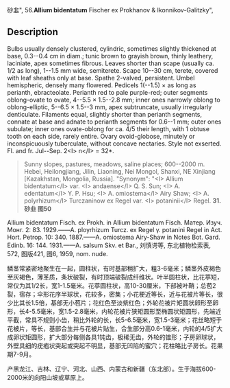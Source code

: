 砂韭",
56.**Allium bidentatum** Fischer ex Prokhanov & Ikonnikov-Galitzky",

## Description
Bulbs usually densely clustered, cylindric, sometimes slightly thickened at base, 0.3--0.4 cm in diam.; tunic brown to grayish brown, thinly leathery, laciniate, apex sometimes fibrous. Leaves shorter than scape (usually ca. 1/2 as long), 1--1.5 mm wide, semiterete. Scape 10--30 cm, terete, covered with leaf sheaths only at base. Spathe 2-valved, persistent. Umbel hemispheric, densely many flowered. Pedicels 1(--1.5) × as long as perianth, ebracteolate. Perianth red to pale purple-red; outer segments oblong-ovate to ovate, 4--5.5 × 1.5--2.8 mm; inner ones narrowly oblong to oblong-elliptic, 5--6.5 × 1.5--3 mm, apex subtruncate, usually irregularly denticulate. Filaments equal, slightly shorter than perianth segments, connate at base and adnate to perianth segments for 0.6--1 mm; outer ones subulate; inner ones ovate-oblong for ca. 4/5 their length, with 1 obtuse tooth on each side, rarely entire. Ovary ovoid-globose, minutely or inconspicuously tuberculate, without concave nectaries. Style not exserted. Fl. and fr. Jul--Sep. 2&lt;I&gt; n&lt;/I&gt; = 32*.

> Sunny slopes, pastures, meadows, saline places; 600--2000 m. Hebei, Heilongjiang, Jilin, Liaoning, Nei Mongol, Shanxi, NE Xinjiang [Kazakhstan, Mongolia, Russia].
  "Synonym": "&lt;I&gt; Allium bidentatum&lt;/I&gt; var. &lt;I&gt; andaense&lt;/I&gt; Q. S. Sun; &lt;I&gt; A. edentatum&lt;/I&gt; Y. P. Hsu; &lt;I&gt; A. omiostema&lt;/I&gt; Airy Shaw; &lt;I&gt; A. polyrhizum&lt;/I&gt; Turczaninow ex Regel var. &lt;I&gt; potaninii&lt;/I&gt; Regel.
**31. 砂韭 图50**

Allium bidentatum Fisch. ex Prokh. in Allium bidentatum Fisch. Матер. Изуч. Монг. 2: 83. 1929.——A. ployrhizum Turcz. ex Regel γ. potanini Regel in Act. Hort. Petrop. 10: 340. 1887.——A. omiostema Airy-Shaw in Notes Bot. Gard. Edinb. 16: 144. 1931.——A. salsum Skv. et Bar., 刘慎谔等, 东北植物检索表, 572, 图版421, 图6, 1959, nom. nude.

鳞茎常紧密地聚生在一起，圆柱状，有时基部稍扩大，粗3-6毫米；鳞茎外皮褐色至灰褐色，薄革质，条状破裂，有时顶端破裂成纤维状。叶半圆柱状，比花葶短，常仅为其1/2长，宽1-1.5毫米。花葶圆柱状，高10-30厘米，下部被叶鞘；总苞2裂，宿存；伞形花序半球状，花较多，密集；小花梗近等长，近与花被片等长，很少比其长1.5倍，基部无小苞片；花红色至淡紫红色；外轮花被片矩圆状卵形至卵形，长4-5.5毫米，宽1.5-2.8毫米，内轮花被片狭矩圆形至椭圆状矩圆形，先端近平截，常具不规则小齿，稍比外轮的长，长5-6.5毫米，宽1.5-3毫米；花丝略短于花被片，等长，基部合生并与花被片贴生，合生部分高0.6-1毫米，内轮的4/5扩大成卵状矩圆形，扩大部分每侧各具1钝齿，极稀无齿，外轮的锥形；子房卵球状，外壁具细的疣疱状突起或突起不明显，基部无凹陷的蜜穴；花柱略比子房长。花果期7-9月。

产黑龙江、吉林、辽宁、河北、山西、内蒙古和新疆（东北部）。生于海拔600-2000米的向阳山坡或草原上。
